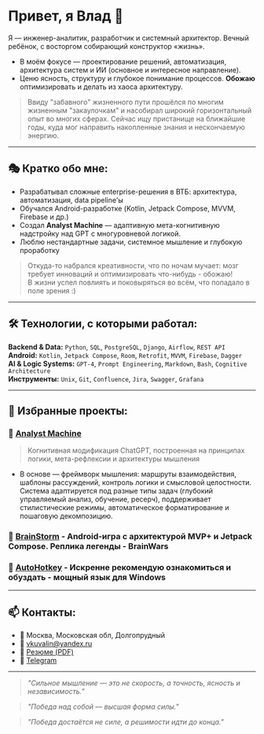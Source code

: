 # Привет, я Влад 👋

Я — инженер-аналитик, разработчик и системный архитектор. Вечный ребёнок, с восторгом собирающий конструктор «жизнь».
- В моём фокусе — проектирование решений, автоматизация, архитектура систем и ИИ (основное и интересное направление).  
- Ценю ясность, структуру и глубокое понимание процессов. **Обожаю** оптимизировать и делать из хаоса архитектуру.

> Ввиду "забавного" жизненного пути прошёлся по многим жизненным "закаулочкам" и насобирал широкий горизонтальный опыт во многих сферах.
> Сейчас ищу пристанище на ближайшие годы, куда мог направить накопленные знания и нескончаемую энергию.

---

## 🎭 Кратко обо мне:

- Разрабатывал сложные enterprise-решения в ВТБ: архитектура, автоматизация, data pipeline'ы
- Обучался Android-разработке (Kotlin, Jetpack Compose, MVVM, Firebase и др.)
- Создал **Analyst Machine** — адаптивную мета-когнитивную надстройку над GPT с многуровневой логикой.
- Люблю нестандартные задачи, системное мышление и глубокую проработку

> Откуда-то набрался креативности, что по ночам мучает: мозг требует инноваций и оптимизировать что-нибудь - обожаю!   
> В жизни успел повлиять и поковыряться во всём, что попадало в поле зрения :)

---

## 🛠️ Технологии, с которыми работал:
                                                                                                              
**Backend & Data:** `Python`, `SQL`, `PostgreSQL`, `Django`, `Airflow`, `REST API`  
**Android:** `Kotlin`, `Jetpack Compose`, `Room`, `Retrofit`, `MVVM`, `Firebase`, `Dagger`  
**AI & Logic Systems:** `GPT-4`, `Prompt Engineering`, `Markdown`, `Bash`, `Cognitive Architecture`  
**Инструменты:** `Unix`, `Git`, `Confluence`, `Jira`, `Swagger`, `Grafana`

---

## 📌 Избранные проекты:

### 🤖 [Analyst Machine](https://github.com/Vkuvalin/Analyst-Machine)
> Когнитивная модификация ChatGPT, построенная на принципах логики, мета-рефлексии и архитектуры мышления  

- В основе — фреймворк мышления: маршруты взаимодействия, шаблоны рассуждений,
контроль логики и смысловой целостности. Система адаптируется под разные типы
задач (глубокий управляемый анализ, обучение, ресерч), поддерживает стилистические
режимы, автоматическое форматирование и пошаговую декомпозицию.

### 🧠 [BrainStorm](https://github.com/Vkuvalin/BrainStorm) - Android-игра с архитектурой MVP+ и Jetpack Compose. Реплика легенды - BrainWars
### 🧩 [AutoHotkey](https://github.com/Vkuvalin/AutoHotkey) - Искренне рекомендую ознакомиться и обуздать - мощный язык для Windows

---

## 📫 Контакты:

- 📍 Москва, Московская обл, Долгопрудный
- 📧 vkuvalin@yandex.ru
- 🔗 [Резюме (PDF)](https://hh.ru/applicant/resumes/view?resume_id=example)
- 🔗 [Telegram](https://t.me/steppz)

---

> _"Сильное мышление — это не скорость, а точность, ясность и независимость."_

> _"Победа над собой — высшая форма силы."_

> _"Победа достаётся не силе, а решимости идти до конца."_
